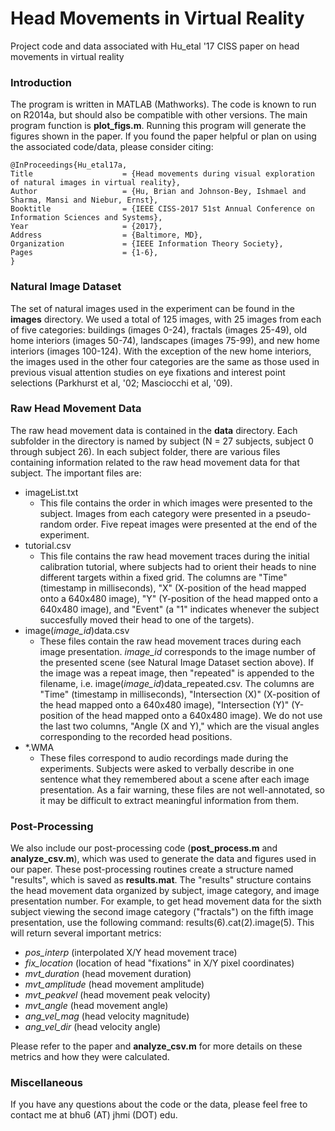 # Head Movements in Virtual Reality
Project code and data associated with Hu_etal '17 CISS paper on head movements in virtual reality

### Introduction

The program is written in MATLAB (Mathworks). The code is known to run on R2014a, but should also be compatible with other versions. The main program function is **plot_figs.m**. Running this program will generate the figures shown in the paper. If you found the paper helpful or plan on using the associated code/data, please consider citing:

    @InProceedings{Hu_etal17a,
    Title                    = {Head movements during visual exploration of natural images in virtual reality},
    Author                   = {Hu, Brian and Johnson-Bey, Ishmael and Sharma, Mansi and Niebur, Ernst},
    Booktitle                = {IEEE CISS-2017 51st Annual Conference on Information Sciences and Systems},
    Year                     = {2017},
    Address                  = {Baltimore, MD},
    Organization             = {IEEE Information Theory Society},
    Pages                    = {1-6},
    }


### Natural Image Dataset

The set of natural images used in the experiment can be found in the **images** directory. We used a total of 125 images, with 25 images from each of five categories: buildings (images 0-24), fractals (images 25-49), old home interiors (images 50-74), landscapes (images 75-99), and new home interiors (images 100-124). With the exception of the new home interiors, the images used in the other four categories are the same as those used in previous visual attention studies on eye fixations and interest point selections (Parkhurst et al, '02; Masciocchi et al, '09).

### Raw Head Movement Data

The raw head movement data is contained in the **data** directory. Each subfolder in the directory is named by subject (N = 27 subjects, subject 0 through subject 26). In each subject folder, there are various files containing information related to the raw head movement data for that subject. The important files are:

* imageList.txt
  * This file contains the order in which images were presented to the subject. Images from each category were presented in a pseudo-random order. Five repeat images were presented at the end of the experiment.
* tutorial.csv
  * This file contains the raw head movement traces during the initial calibration tutorial, where subjects had to orient their heads to nine different targets within a fixed grid. The columns are "Time" (timestamp in milliseconds), "X" (X-position of the head mapped onto a 640x480 image), "Y" (Y-position of the head mapped onto a 640x480 image), and "Event" (a "1" indicates whenever the subject succesfully moved their head to one of the targets).
* image(*image_id*)data.csv
  * These files contain the raw head movement traces during each image presentation. *image_id* corresponds to the image number of the presented scene (see Natural Image Dataset section above). If the image was a repeat image, then "repeated" is appended to the filename, i.e. image(*image_id*)data_repeated.csv. The columns are "Time" (timestamp in milliseconds), "Intersection (X)" (X-position of the head mapped onto a 640x480 image), "Intersection (Y)" (Y-position of the head mapped onto a 640x480 image). We do not use the last two columns, "Angle (X and Y)," which are the visual angles corresponding to the recorded head positions.
* *.WMA
  * These files correspond to audio recordings made during the experiments. Subjects were asked to verbally describe in one sentence what they remembered about a scene after each image presentation. As a fair warning, these files are not well-annotated, so it may be difficult to extract meaningful information from them.

### Post-Processing

We also include our post-processing code (**post_process.m** and **analyze_csv.m**), which was used to generate the data and figures used in our paper. These post-processing routines create a structure named "results", which is saved as **results.mat**. The "results" structure contains the head movement data organized by subject, image category, and image presentation number. For example, to get head movement data for the sixth subject viewing the second image category ("fractals") on the fifth image presentation, use the following command: results(6).cat(2).image(5). This will return several important metrics:

* *pos_interp* (interpolated X/Y head movement trace)
* *fix_location* (location of head "fixations" in X/Y pixel coordinates)
* *mvt_duration* (head movement duration)
* *mvt_amplitude* (head movement amplitude)
* *mvt_peakvel* (head movement peak velocity)
* *mvt_angle* (head movement angle)
* *ang_vel_mag* (head velocity magnitude)
* *ang_vel_dir* (head velocity angle)

Please refer to the paper and **analyze_csv.m** for more details on these metrics and how they were calculated.

### Miscellaneous

If you have any questions about the code or the data, please feel free to contact me at bhu6 (AT) jhmi (DOT) edu.
